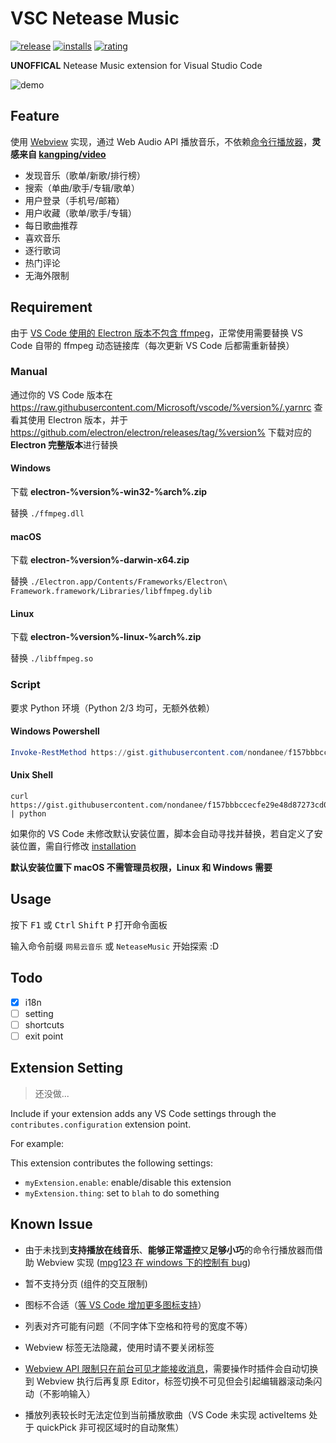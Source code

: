 # VSC Netease Music

[![release](https://vsmarketplacebadge.apphb.com/version/nondanee.vsc-netease-music.svg)](https://marketplace.visualstudio.com/items?itemName=nondanee.vsc-netease-music)
[![installs](https://vsmarketplacebadge.apphb.com/installs/nondanee.vsc-netease-music.svg)](https://marketplace.visualstudio.com/items?itemName=nondanee.vsc-netease-music)
[![rating](https://vsmarketplacebadge.apphb.com/rating-short/nondanee.vsc-netease-music.svg)](https://marketplace.visualstudio.com/items?itemName=nondanee.vsc-netease-music#review-details)

**UNOFFICAL** Netease Music extension for Visual Studio Code

![demo](https://user-images.githubusercontent.com/26399680/50915155-240ae880-1473-11e9-91b6-731183a6b26a.gif)

## Feature

使用 [Webview](https://code.visualstudio.com/api/extension-guides/webview) 实现，通过 Web Audio API 播放音乐，不依赖[命令行播放器](https://github.com/shime/play-sound#options)，**灵感来自 [kangping/video](https://marketplace.visualstudio.com/items?itemName=kangping.video)**

- 发现音乐（歌单/新歌/排行榜）
- 搜索（单曲/歌手/专辑/歌单）
- 用户登录（手机号/邮箱）
- 用户收藏（歌单/歌手/专辑）
- 每日歌曲推荐
- 喜欢音乐
- 逐行歌词
- 热门评论
- 无海外限制

## Requirement

由于 [VS Code 使用的 Electron 版本不包含 ffmpeg](https://stackoverflow.com/a/51735036)，正常使用需要替换 VS Code 自带的 ffmpeg 动态链接库（每次更新 VS Code 后都需重新替换）

### Manual
通过你的 VS Code 版本在 https://raw.githubusercontent.com/Microsoft/vscode/%version%/.yarnrc  查看其使用 Electron 版本，并于 https://github.com/electron/electron/releases/tag/%version% 下载对应的 **Electron 完整版本**进行替换

#### Windows
下载 **electron-%version%-win32-%arch%.zip**

替换 `./ffmpeg.dll`

#### macOS
下载 **electron-%version%-darwin-x64.zip** 

替换 `./Electron.app/Contents/Frameworks/Electron\ Framework.framework/Libraries/libffmpeg.dylib`

####  Linux
下载 **electron-%version%-linux-%arch%.zip**

替换 `./libffmpeg.so`

### Script
要求 Python 环境（Python 2/3 均可，无额外依赖）

#### Windows Powershell

```powershell
Invoke-RestMethod https://gist.githubusercontent.com/nondanee/f157bbbccecfe29e48d87273cd02e213/raw | python
```

#### Unix Shell

```
curl https://gist.githubusercontent.com/nondanee/f157bbbccecfe29e48d87273cd02e213/raw | python
```

如果你的 VS Code 未修改默认安装位置，脚本会自动寻找并替换，若自定义了安装位置，需自行修改 [installation](https://gist.github.com/nondanee/f157bbbccecfe29e48d87273cd02e213#file-helper-py-L20)

**默认安装位置下 macOS 不需管理员权限，Linux 和 Windows 需要**


## Usage

按下 <kbd>F1</kbd> 或 <kbd>Ctrl</kbd> <kbd>Shift</kbd> <kbd>P</kbd> 打开命令面板

输入命令前缀 `网易云音乐` 或 `NeteaseMusic` 开始探索 :D

## Todo

- [x] i18n
- [ ] setting
- [ ] shortcuts
- [ ] exit point

## Extension Setting

> 还没做...

Include if your extension adds any VS Code settings through the `contributes.configuration` extension point.

For example:

This extension contributes the following settings:

* `myExtension.enable`: enable/disable this extension
* `myExtension.thing`: set to `blah` to do something

## Known Issue

- 由于未找到**支持播放在线音乐**、**能够正常遥控**又**足够小巧**的命令行播放器而借助 Webview 实现 ([mpg123 在 windows 下的控制有 bug](https://sourceforge.net/p/mpg123/mailman/mpg123-users/thread/CAN5OgQWuYFt4mbbjDZcxMMdTQLZoNiF8AgH5S8Z8rwraN%2B65uA%40mail.gmail.com/))

- 暂不支持分页 (组件的交互限制)
- 图标不合适（[等 VS Code 增加更多图标支持](https://github.com/Microsoft/vscode/issues/10455)）
- 列表对齐可能有问题（不同字体下空格和符号的宽度不等）
- Webview 标签无法隐藏，使用时请不要关闭标签
- [Webview API 限制只在前台可见才能接收消息](https://github.com/Microsoft/vscode/issues/47534)，需要操作时插件会自动切换到 Webview 执行后再复原 Editor，标签切换不可见但会引起编辑器滚动条闪动（不影响输入）
- 播放列表较长时无法定位到当前播放歌曲（VS Code 未实现 activeItems 处于 quickPick 非可视区域时的自动聚焦）